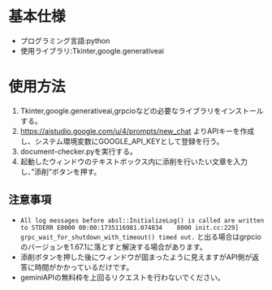 # 基本仕様
- プログラミング言語:python
- 使用ライブラリ:Tkinter,google.generativeai
# 使用方法
1. Tkinter,google.generativeai,grpcioなどの必要なライブラリをインストールする。
2. https://aistudio.google.com/u/4/prompts/new_chat よりAPIキーを作成し、システム環境変数にGOOGLE_API_KEYとして登録を行う。
3. document-checker.pyを実行する。
4. 起動したウィンドウのテキストボックス内に添削を行いたい文章を入力し、”添削”ボタンを押す。
## 注意事項
- ` All log messages before absl::InitializeLog() is called are written to STDERR
E0000 00:00:1735116981.074834    8000 init.cc:229] grpc_wait_for_shutdown_with_timeout() timed out. `
と出る場合はgrpcioのバージョンを1.67.1に落とすと解決する場合があります。
- 添削ボタンを押した後にウィンドウが固まったように見えますがAPI側が返答に時間がかかっているだけです。
- geminiAPIの無料枠を上回るリクエストを行わないでください。
